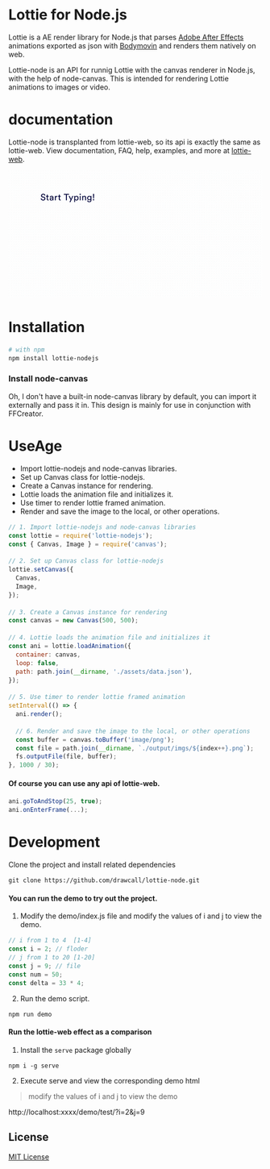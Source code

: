 # Lottie for Node.js

Lottie is a AE render library for Node.js that parses [Adobe After Effects](http://www.adobe.com/products/aftereffects.html) animations exported as json with [Bodymovin](https://github.com/airbnb/lottie-web) and renders them natively on web.

Lottie-node is an API for runnig Lottie with the canvas renderer in Node.js, with the help of node-canvas. This is intended for rendering Lottie animations to images or video.

# documentation

Lottie-node is transplanted from lottie-web, so its api is exactly the same as lottie-web.
View documentation, FAQ, help, examples, and more at [lottie-web](http://airbnb.io/lottie/#/web).

![Example4](./gifs/demo.gif)

# Installation

```bash
# with npm
npm install lottie-nodejs
```

### Install node-canvas

Oh, I don't have a built-in node-canvas library by default, you can import it externally and pass it in. This design is mainly for use in conjunction with FFCreator.

# UseAge

- Import lottie-nodejs and node-canvas libraries.
- Set up Canvas class for lottie-nodejs.
- Create a Canvas instance for rendering.
- Lottie loads the animation file and initializes it.
- Use timer to render lottie framed animation.
- Render and save the image to the local, or other operations.

```javascript
// 1. Import lottie-nodejs and node-canvas libraries
const lottie = require('lottie-nodejs');
const { Canvas, Image } = require('canvas');

// 2. Set up Canvas class for lottie-nodejs
lottie.setCanvas({
  Canvas,
  Image,
});

// 3. Create a Canvas instance for rendering
const canvas = new Canvas(500, 500);

// 4. Lottie loads the animation file and initializes it
const ani = lottie.loadAnimation({
  container: canvas,
  loop: false,
  path: path.join(__dirname, './assets/data.json'),
});

// 5. Use timer to render lottie framed animation
setInterval(() => {
  ani.render();

  // 6. Render and save the image to the local, or other operations
  const buffer = canvas.toBuffer('image/png');
  const file = path.join(__dirname, `./output/imgs/${index++}.png`);
  fs.outputFile(file, buffer);
}, 1000 / 30);
```

#### Of course you can use any api of lottie-web.

```javascript
ani.goToAndStop(25, true);
ani.onEnterFrame(...);
```

# Development

Clone the project and install related dependencies

```shell
git clone https://github.com/drawcall/lottie-node.git
```

#### You can run the demo to try out the project.

1. Modify the demo/index.js file and modify the values of i and j to view the demo.

```javascript
// i from 1 to 4  [1-4]
const i = 2; // floder
// j from 1 to 20 [1-20]
const j = 9; // file
const num = 50;
const delta = 33 * 4;
```

2. Run the demo script.

```shell
npm run demo
```

#### Run the lottie-web effect as a comparison

1. Install the `serve` package globally
```shell
npm i -g serve
```

2. Execute serve and view the corresponding demo html
> modify the values of i and j to view the demo

http://localhost:xxxx/demo/test/?i=2&j=9

## License

[MIT License](https://opensource.org/licenses/MIT)
